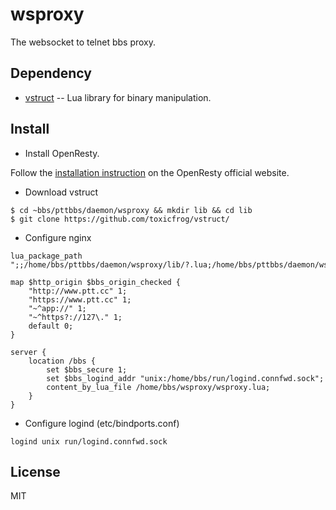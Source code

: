 # wsproxy

The websocket to telnet bbs proxy.

## Dependency

- [vstruct](https://github.com/toxicfrog/vstruct/) -- Lua library for binary manipulation.

## Install

- Install OpenResty.

Follow the [installation instruction](https://openresty.org/en/installation.html) on the OpenResty
official website.

- Download vstruct

```
$ cd ~bbs/pttbbs/daemon/wsproxy && mkdir lib && cd lib
$ git clone https://github.com/toxicfrog/vstruct/
```

- Configure nginx

```nginx
lua_package_path ";;/home/bbs/pttbbs/daemon/wsproxy/lib/?.lua;/home/bbs/pttbbs/daemon/wsproxy/lib/?/init.lua";

map $http_origin $bbs_origin_checked {
    "http://www.ptt.cc" 1;
    "https://www.ptt.cc" 1;
    "~^app://" 1;
    "~^https?://127\." 1;
    default 0;
}

server {
    location /bbs {
        set $bbs_secure 1;
        set $bbs_logind_addr "unix:/home/bbs/run/logind.connfwd.sock";
        content_by_lua_file /home/bbs/wsproxy/wsproxy.lua;
    }
}
```

- Configure logind (etc/bindports.conf)

```
logind unix run/logind.connfwd.sock
```

## License

MIT
